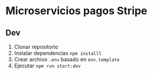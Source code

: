 # Microservicios pagos Stripe

## Dev
1. Clonar repositorio
2. Instalar dependencias `npm installl`
3. Crear archivo `.env` basado en `env.template`
4. Ejecutar `npm run start:dev`